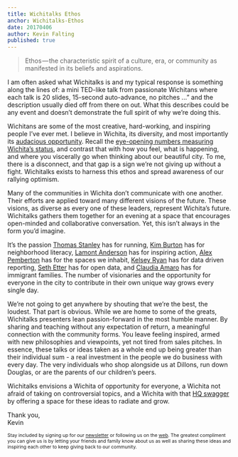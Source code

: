 ```yaml
---
title: Wichitalks Ethos
anchor: Wichitalks-Ethos
date: 20170406
author: Kevin Falting
published: true
---
```


>Ethos — the characteristic spirit of a culture, era, or community as manifested in its beliefs and aspirations.

I am often asked what Wichitalks is and my typical response is something along the lines of: a mini TED-like talk from passionate Wichitans where each talk is 20 slides, 15-second auto-advance, no pitches ...” and the description usually died off from there on out. What this describes could be any event and doesn’t demonstrate the full spirit of why we’re doing this.

Wichitans are some of the most creative, hard-working, and inspiring people I’ve ever met. I believe in Wichita, its diversity, and most importantly its [audacious opportunity][opportunity capital]. Recall the [eye-opening numbers measuring Wichita’s status][James Chung], and contrast that with how you feel, what is happening, and where you viscerally go when thinking about our beautiful city. To me, there is a disconnect, and that gap is a sign we’re not giving up without a fight. Wichitalks exists to harness this ethos and spread awareness of our rallying optimism.

Many of the communities in Wichita don’t communicate with one another. Their efforts are applied toward many different visions of the future. These visions, as diverse as every one of these leaders, represent Wichita’s future. Wichitalks gathers them together for an evening at a space that encourages open-minded and collaborative conversation. Yet, this isn’t always in the form you’d imagine.

It’s the passion [Thomas Stanley][Thomas Stanley] has for running, [Kim Burton][Kim Burton] has for neighborhood literacy, [Lamont Anderson][Lamont Anderson] has for inspiring action, [Alex Pemberton][Alex Pemberton] has for the spaces we inhabit, [Kelsey Ryan][Kelsey Ryan] has for data driven reporting, [Seth Etter][Seth Etter] has for open data, and [Claudia Amaro][Claudia Amaro] has for immigrant families. The number of visionaries and the opportunity for everyone in the city to contribute in their own unique way grows every single day.

We’re not going to get anywhere by shouting that we’re the best, the loudest. That part is obvious. While we are home to some of the greats, Wichitalks presenters lean passion-forward in the most humble manner. By sharing and teaching without any expectation of return, a meaningful connection with the community forms. You leave feeling inspired, armed with new philosophies and viewpoints, yet not tired from sales pitches. In essence, these talks or ideas taken as a whole end up being greater than their individual sum - a real investment in the people we do business with every day. The very individuals who shop alongside us at Dillons, run down Douglas, or are the parents of our children’s peers.

Wichitalks envisions a Wichita of opportunity for everyone, a Wichita not afraid of taking on controversial topics, and a Wichita with that [HQ swagger][HQ Swagger] by offering a space for these ideas to radiate and grow.

Thank you,  
Kevin

<span style="font-size: 0.75em;">Stay included by signing up for our [newsletter][email signup] or following us on the [web][Twitter]. The greatest compliment you can give us is by letting your friends and family know about us as well as sharing these ideas and inspiring each other to keep giving back to our community.</span>

[opportunity capital]: http://www.ypwichita.org/wichita-rising/
[James Chung]: https://thechungreport.com/the-report/
[Thomas Stanley]: http://wichitalks.com/thomas-stanley
[Kim Burton]: http://wichitalks.com/kim-burton
[Lamont Anderson]: http://wichitalks.com/lamont-anderson
[Alex Pemberton]: http://wichitalks.com/alex-pemberton
[Kelsey Ryan]: http://wichitalks.com/kelsey-ryan
[Seth Etter]: http://wichitalks.com/seth-etter
[Claudia Amaro]: http://wichitalks.com/claudia_amaro
[HQ Swagger]: http://www.kansas.com/news/business/biz-columns-blogs/business-perspectives/article117979403.html
[email signup]: http://wichitalks.us14.list-manage.com/subscribe?u=9bee36d279ae536f6069559f7&id=be34ddd4bc
[Twitter]: https://twitter.com/wichitalks
